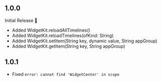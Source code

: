 ## 1.0.0

Initial Release 👑

- Added WidgetKit.reloadAllTimelines()
- Added WidgetKit.reloadTimelines(ofKind: String)
- Added WidgetKit.setItem(String key, dynamic value, String appGroup)
- Added WidgetKit.getItem(String key, String appGroup)

## 1.0.1

- Fixed `error: cannot find 'WidgetCenter' in scope`
